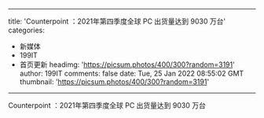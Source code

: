 
---
title: 'Counterpoint ：2021年第四季度全球 PC 出货量达到 9030 万台'
categories: 
 - 新媒体
 - 199IT
 - 首页更新
headimg: 'https://picsum.photos/400/300?random=3191'
author: 199IT
comments: false
date: Tue, 25 Jan 2022 08:55:02 GMT
thumbnail: 'https://picsum.photos/400/300?random=3191'
---

<div>   
Counterpoint ：2021年第四季度全球 PC 出货量达到 9030 万台  
</div>
            
